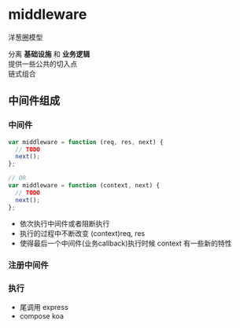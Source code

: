 # middleware

洋葱圈模型

分离 **基础设施** 和 **业务逻辑**  
提供一些公共的切入点  
链式组合

## 中间件组成

### 中间件

```javascript
var middleware = function (req, res, next) {
  // TODO
  next();
};

// OR
var middleware = function (context, next) {
  // TODO
  next();
};
```

- 依次执行中间件或者阻断执行
- 执行的过程中不断改变 (context)req, res
- 使得最后一个中间件(业务callback)执行时候 context 有一些新的特性

### 注册中间件

### 执行

- 尾调用  express
- compose  koa
